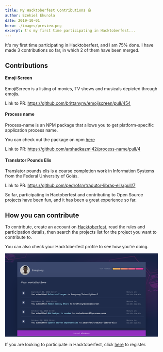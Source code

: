 ```yaml
---
title: My Hacktoberfest Contributions 😅
author: Ezekiel Ekunola
date: 2019-10-01
hero: ./images/preview.png
excerpt: t's my first time participating in Hacktoberfest...
---
```


It's my first time participating in Hacktoberfest, and I am 75% done. I have made 3 contributions so far, in which 2 of them have been merged.

## Contributions

#### Emoji Screen
EmojiScreen is a listing of movies, TV shows and musicals depicted through emojis.

 Link to PR: https://github.com/brittanyrw/emojiscreen/pull/454


#### Process name
Process-name is an NPM package that allows you to get platform-specific application process name.
 

You can check out the package on npm [here](https://www.npmjs.com/package/process-name)

Link to PR: https://github.com/arshadkazmi42/process-name/pull/4


#### Translator Pounds Elis
Translator pounds elis is a course completion work in Information Systems from the Federal University of Goiás.

Link to PR: https://github.com/pedrofsn/tradutor-libras-elis/pull/7 

So far, participating in Hactoberfest and contributing to Open Source projects have been fun, and it has been a great experience so far.
 
## How you can contribute
To contribute, create an account on [Hacktoberfest](https://hacktoberfest.digitalocean.com), read the rules and participation details, then search the projects list for the project you want to contribute to.

You can also check your Hacktoberfest profile to see how you're doing.


![Hacktoberfest Profile](./images/hacktoberfest-profile.png)

If you are looking to participate in Hacktoberfest, click [here](https://hacktoberfest.digitalocean.com) to register.